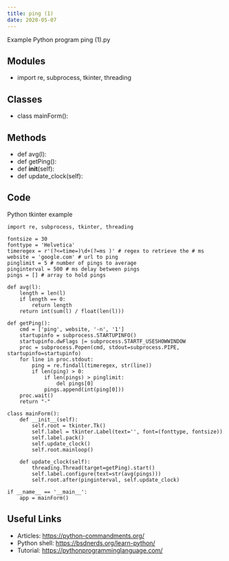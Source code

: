 ```yaml
---
title: ping (1)
date: 2020-05-07
---
```

Example Python program ping (1).py

## Modules

* import re, subprocess, tkinter, threading

## Classes

* class mainForm():

## Methods

* def avg(l):
* def getPing():
* def __init__(self):
* def update_clock(self):

## Code

Python tkinter example

    import re, subprocess, tkinter, threading
    
    fontsize = 30
    fonttype = 'Helvetica'
    timeregex = r'(?<=time=)\d+(?=ms )' # regex to retrieve the # ms
    website = 'google.com' # url to ping
    pinglimit = 5 # number of pings to average
    pinginterval = 500 # ms delay between pings
    pings = [] # array to hold pings
    
    def avg(l):
        length = len(l)
        if length == 0:
            return length
        return int(sum(l) / float(len(l)))
    
    def getPing():
        cmd = ['ping', website, '-n', '1']
        startupinfo = subprocess.STARTUPINFO()
        startupinfo.dwFlags |= subprocess.STARTF_USESHOWWINDOW
        proc = subprocess.Popen(cmd, stdout=subprocess.PIPE, startupinfo=startupinfo)
        for line in proc.stdout:
            ping = re.findall(timeregex, str(line))
            if len(ping) > 0:
                if len(pings) > pinglimit:
                    del pings[0]
                pings.append(int(ping[0]))
        proc.wait()
        return "-"
    
    class mainForm():
        def __init__(self):
            self.root = tkinter.Tk()
            self.label = tkinter.Label(text='', font=(fonttype, fontsize))
            self.label.pack()
            self.update_clock()
            self.root.mainloop()
            
        def update_clock(self):
            threading.Thread(target=getPing).start()
            self.label.configure(text=str(avg(pings)))
            self.root.after(pinginterval, self.update_clock)
            
    if __name__ == '__main__':
        app = mainForm()
    

## Useful Links

- Articles: https://python-commandments.org/
- Python shell: https://bsdnerds.org/learn-python/
- Tutorial: https://pythonprogramminglanguage.com/
